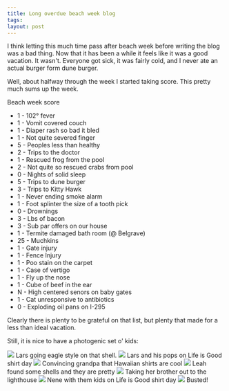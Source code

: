 ```yaml
---
title: Long overdue beach week blog
tags: 
layout: post
---
```


I think letting this much time pass after beach week before writing the blog was a bad thing. Now that it has been a while it feels like it was a good vacation. It wasn't. Everyone got sick, it was fairly cold, and I never ate an actual burger form dune burger.

Well, about halfway through the week I started taking score. This pretty much sums up the week.

Beach week score

  * 1 - 102° fever
  * 1 - Vomit covered couch
  * 1 - Diaper rash so bad it bled
  * 1 - Not quite severed finger
  * 5 - Peoples less than healthy
  * 2 - Trips to the doctor
  * 1 - Rescued frog from the pool
  * 2 - Not quite so rescued crabs from pool
  * 0 - Nights of solid sleep
  * 5 - Trips to dune burger
  * 3 - Trips to Kitty Hawk
  * 1 - Never ending smoke alarm
  * 1 - Foot splinter the size of a tooth pick
  * 0 - Drownings
  * 3 - Lbs of bacon
  * 3 - Sub par offers on our house
  * 1 - Termite damaged bath room (@ Belgrave)
  * 25 - Muchkins
  * 1 - Gate injury
  * 1 - Fence Injury
  * 1 - Poo stain on the carpet
  * 1 - Case of vertigo
  * 1 - Fly up the nose
  * 1 - Cube of beef in the ear
  * N - High centered senors on baby gates
  * 1 - Cat unresponsive to antibiotics
  * 0 - Exploding oil pans on I-295

Clearly there is plenty to be grateful on that list, but plenty that made for a less than ideal vacation.

Still, it is nice to have a photogenic set o' kids:

<img src="http://fuzzymonk.com/photos/cache/beach_week_2009/IMG_1709.JPG_595.jpg" class="photo" />
Lars going eagle style on that shell.


<img src="http://fuzzymonk.com/photos/cache/beach_week_2009/IMG_1867.JPG_595.jpg" class="photo" />
Lars and his pops on Life is Good shirt day

<img src="http://fuzzymonk.com/photos/cache/beach_week_2009/IMG_1752.jpg_595.jpg" class="photo" />
Convincing grandpa that Hawaiian shirts are cool

<img src="http://fuzzymonk.com/photos/cache/beach_week_2009/IMG_1938.JPG_595.jpg" class="photo" />
Leah found some shells and they are pretty

<img src="http://fuzzymonk.com/photos/cache/beach_week_2009/IMG_1948.jpg_595.jpg" class="photo" />
Taking her brother out to the lighthouse

<img src="http://fuzzymonk.com/photos/cache/beach_week_2009/IMG_1851.JPG_595.jpg" class="photo" />
Nene with them kids on Life is Good shirt day

<img src="http://fuzzymonk.com/photos/cache/beach_week_2009/IMG_2070.JPG_595.jpg" class="photo" />
Busted!
